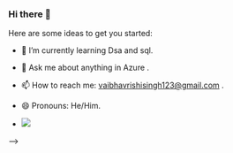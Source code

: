 ### Hi there 👋

 

Here are some ideas to get you started:
 
- 🌱 I’m currently learning Dsa and sql. 
- 💬 Ask me about anything in Azure .
- 📫 How to reach me: vaibhavrishisingh123@gmail.com .
- 😄 Pronouns: He/Him. 


- <img src="https://github-readme-stats.vercel.app/api?username=vaibhavkrsi&&show_icons=true&title_color=ffffff&icon_color=bb2acf&text_color=daf7dc&bg_color=151515">
-->
